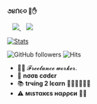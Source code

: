 <b> ૭૪Ո૯૦  💜✋</b>

</a>&nbsp;&nbsp; <a href="https://t.me/ATHIF_E_F_X_P_G_OFFLINE">
    <img src="https://img.shields.io/badge/%20%F0%9F%92%99-Telegram-blue?style=for-the-badge" /> 
</a>&nbsp;&nbsp; <a href="https://instagram.com/__athif_efx__">
    <img src="https://img.shields.io/badge/instagram-%23E4405F.svg?&style=for-the-badge&logo=instagram&logoColor=white" />        

[![Stats](https://github-readme-stats.vercel.app/api?username=Gxneo&hide=prs&count_private=true&show_icons=true&theme=algolia)](https://github.com/anuraghazra/github-readme-stats)

   
![GitHub followers](https://img.shields.io/github/followers/TEAM-FLUFFY?style=social)     ![Hits](https://hits.seeyoufarm.com/api/count/incr/badge.svg?url=https://github.com/TEAM-FLUFFY/)

- 👨‍💼 𝓕𝓻𝓮𝓮𝓵𝓪𝓷𝓬𝓮  𝔀𝓸𝓻𝓴𝓮𝓻.
- 🌚 <b>nσσв cσdєr</b>
- 📚 <b>trчíng 2 lєαrn</b> 🚶🏻‍♂️🚶🏻‍♂️
- ⚠️ <b>мιѕтαкєѕ нαρρєи</b> 🤷‍♂️
